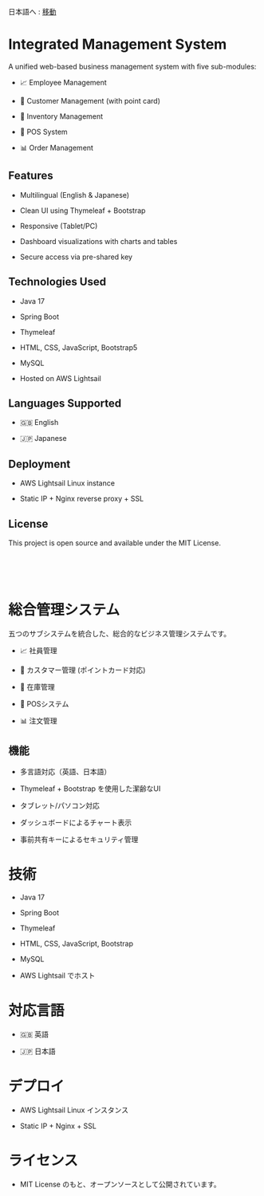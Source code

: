 日本語へ : [移動](#総合管理システム)

# Integrated Management System

A unified web-based business management system with five sub-modules:

* 📈 Employee Management

* 👥 Customer Management (with point card)

* 📅 Inventory Management

* 👛 POS System

* 📊 Order Management

## Features

* Multilingual (English & Japanese)

* Clean UI using Thymeleaf + Bootstrap

* Responsive (Tablet/PC)

* Dashboard visualizations with charts and tables

* Secure access via pre-shared key

## Technologies Used

* Java 17

* Spring Boot

* Thymeleaf

* HTML, CSS, JavaScript, Bootstrap5

* MySQL

* Hosted on AWS Lightsail

## Languages Supported

* 🇬🇧 English

* 🇯🇵 Japanese

## Deployment

* AWS Lightsail Linux instance

* Static IP + Nginx reverse proxy + SSL

## License

This project is open source and available under the MIT License.

<br/><br/><br/>

# 総合管理システム

五つのサブシステムを統合した、総合的なビジネス管理システムです。

* 📈 社員管理

* 👥 カスタマー管理 (ポイントカード対応)

* 📅 在庫管理

* 👛 POSシステム

* 📊 注文管理

## 機能

* 多言語対応（英語、日本語）

* Thymeleaf + Bootstrap を使用した潔齢なUI

* タブレット/パソコン対応

* ダッシュボードによるチャート表示

* 事前共有キーによるセキュリティ管理

# 技術

* Java 17

* Spring Boot

* Thymeleaf

* HTML, CSS, JavaScript, Bootstrap

* MySQL

* AWS Lightsail でホスト

# 対応言語

* 🇬🇧 英語

* 🇯🇵 日本語

# デプロイ

* AWS Lightsail Linux インスタンス

* Static IP + Nginx + SSL

# ライセンス

* MIT License のもと、オープンソースとして公開されています。
